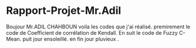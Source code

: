# Rapport-Projet-Mr.Adil
Boujour Mr.ADIL CHAHBOUN voila  les codes que j'ai réalisé.
premirement le code de Coefficient de corrélation de Kendall.
En suit le code de Fuzzy C-Mean. 
puit  jour ensoleillé.
en fin jour pluvieux .
